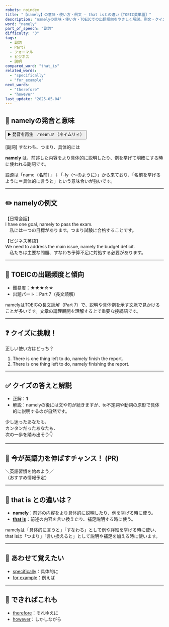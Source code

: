 ```yaml
---
robots: noindex
title: "【namely】の意味・使い方・例文 ― that isとの違い【TOEIC英単語】"
description: "namelyの意味・使い方・TOEICでの出題傾向をやさしく解説。例文・クイズ付きでthat isとの違いもわかりやすく学べます。"
word: "namely"
part_of_speech: "副詞"
difficulty: "3"
tags:
  - 副詞
  - Part7
  - フォーマル
  - ビジネス
  - 説明
compared_word: "that_is"
related_words:
  - "specifically"
  - "for_example"
next_words:
  - "therefore"
  - "however"
last_update: "2025-05-04"
---
```


## 🔰 namelyの発音と意味

<button class="play-audio" onclick="playTTS('namely')">
  <span class="play-audio-main">
    ▶️ 発音を再生　/ˈneɪm.li/
  </span>
  <span class="play-audio-sub">
    （ネイムリィ）
  </span>
</button>

[副詞] すなわち、つまり、具体的には

**namely** は、前述した内容をより具体的に説明したり、例を挙げて明確にする時に使われる副詞です。

語源は「name（名前）」＋「-ly（～のように）」から来ており、「名前を挙げるように＝具体的に言うと」という意味合いが強いです。

---

## ✏️ namelyの例文

【日常会話】  
I have one goal, namely to pass the exam.  
　私には一つの目標があります。つまり試験に合格することです。

【ビジネス英語】  
We need to address the main issue, namely the budget deficit.  
　私たちは主要な問題、すなわち予算不足に対処する必要があります。

---

## 🎯 TOEICの出題頻度と傾向

- 難易度：★★★☆☆
- 出題パート：Part 7（長文読解）

namelyはTOEICの長文読解（Part 7）で、説明や具体例を示す文脈で見かけることが多いです。文章の論理展開を理解する上で重要な接続語です。

---

## ❓ クイズに挑戦！

正しい使い方はどっち？

1. There is one thing left to do, namely finish the report.  
2. There is one thing left to do, namely finishing the report.

---

## ✅ クイズの答えと解説

- 正解：**1**
- 解説：namelyの後には文や句が続きますが、to不定詞や動詞の原形で具体的に説明するのが自然です。

少し迷ったあなたも、  
カンタンだったあなたも、  
次の一歩を踏み出そう👇️

---

## 🚀 今が英語力を伸ばすチャンス！ (PR)

<div class="info-center">
＼英語習慣を始めよう／<br>  
（おすすめ情報予定）
</div>

---

## 🤔  that is との違いは？

- **namely**：前述の内容をより具体的に説明したり、例を挙げる時に使う。
- **[that is](/word/that_is)**：前述の内容を言い換えたり、補足説明する時に使う。

namelyは「具体的に言うと」「すなわち」として例や詳細を挙げる時に使い、that isは「つまり」「言い換えると」として説明や補足を加える時に使います。

---

## 🧩 あわせて覚えたい

- [specifically](/word/specifically)：具体的に
- [for example](/word/for_example)：例えば

---

## 📖 できればこれも

- [therefore](/word/therefore)：それゆえに
- [however](/word/however)：しかしながら

<!-- cvid: aid20_bid13 -->
